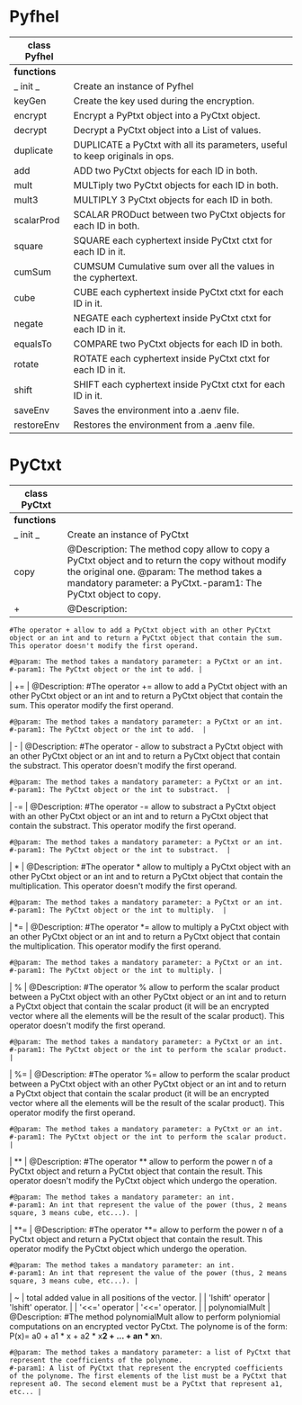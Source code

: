 # Pyfhel

| **class Pyfhel** |               |
|-------------------------|---------------|
| **functions**           |               |
| _ init _                | Create an instance of Pyfhel |
| keyGen                 | Create the key used during the encryption. |
| encrypt                   | Encrypt a PyPtxt object into a PyCtxt object. |
| decrypt                   | Decrypt a PyCtxt object into a List of values. |
| duplicate                   | DUPLICATE a PyCtxt with all its parameters, useful to keep originals in ops. |
| add                   | ADD two PyCtxt objects for each ID in both. |
| mult                   | MULTiply two PyCtxt objects for each ID in both. |
| mult3                   | MULTIPLY 3 PyCtxt objects for each ID in both. |
| scalarProd                   | SCALAR PRODuct between two PyCtxt objects for each ID in both. |
| square                   | SQUARE each cyphertext inside PyCtxt ctxt for each ID in it. |
| cumSum                   | CUMSUM Cumulative sum over all the values in the cyphertext. |
| cube                   | CUBE each cyphertext inside PyCtxt ctxt for each ID in it. |
| negate                   | NEGATE each cyphertext inside PyCtxt ctxt for each ID in it. |
| equalsTo                   | COMPARE two PyCtxt objects for each ID in both. |
| rotate                   | ROTATE each cyphertext inside PyCtxt ctxt for each ID in it. |
| shift                   | SHIFT each cyphertext inside PyCtxt ctxt for each ID in it. |
| saveEnv                   | Saves the environment into a .aenv file. |
| restoreEnv                   | Restores the environment from a .aenv file. |



# PyCtxt

| **class PyCtxt** |               |
|-------------------------|---------------|
| **functions**           |               |
| _ init _                | Create an instance of PyCtxt |
| copy                 | @Description: The method copy allow to copy a PyCtxt object and to return the copy without modify the original one. @param: The method takes a mandatory parameter: a PyCtxt.-param1: The PyCtxt object to copy. |
| +                   | @Description:
    #The operator + allow to add a PyCtxt object with an other PyCtxt object or an int and to return a PyCtxt object that contain the sum. This operator doesn't modify the first operand.

    #@param: The method takes a mandatory parameter: a PyCtxt or an int.
    #-param1: The PyCtxt object or the int to add. |
| +=                   | @Description:
    #The operator += allow to add a PyCtxt object with an other PyCtxt object or an int and to return a PyCtxt object that contain the sum. This operator modify the first operand.

    #@param: The method takes a mandatory parameter: a PyCtxt or an int.
    #-param1: The PyCtxt object or the int to add.  |
| -                   | @Description:
    #The operator - allow to substract a PyCtxt object with an other PyCtxt object or an int and to return a PyCtxt object that contain the substract. This operator doesn't modify the first operand.

    #@param: The method takes a mandatory parameter: a PyCtxt or an int.
    #-param1: The PyCtxt object or the int to substract.  |
| -=                   | @Description:
    #The operator -= allow to substract a PyCtxt object with an other PyCtxt object or an int and to return a PyCtxt object that contain the substract. This operator modify the first operand.

    #@param: The method takes a mandatory parameter: a PyCtxt or an int.
    #-param1: The PyCtxt object or the int to substract.  |
| *                   | @Description:
    #The operator * allow to multiply a PyCtxt object with an other PyCtxt object or an int and to return a PyCtxt object that contain the multiplication. This operator doesn't modify the first operand.

    #@param: The method takes a mandatory parameter: a PyCtxt or an int.
    #-param1: The PyCtxt object or the int to multiply.  |
| *=                   | @Description:
    #The operator *= allow to multiply a PyCtxt object with an other PyCtxt object or an int and to return a PyCtxt object that contain the multiplication. This operator modify the first operand.

    #@param: The method takes a mandatory parameter: a PyCtxt or an int.
    #-param1: The PyCtxt object or the int to multiply. |
| %                   | @Description:
    #The operator % allow to perform the scalar product between a PyCtxt object with an other PyCtxt object or an int and to return a PyCtxt object that contain the scalar product (it will be an encrypted vector where all the elements will be the result of the scalar product). This operator doesn't modify the first operand.

    #@param: The method takes a mandatory parameter: a PyCtxt or an int.
    #-param1: The PyCtxt object or the int to perform the scalar product. |
| %=                   | @Description:
    #The operator %= allow to perform the scalar product between a PyCtxt object with an other PyCtxt object or an int and to return a PyCtxt object that contain the scalar product (it will be an encrypted vector where all the elements will be the result of the scalar product). This operator modify the first operand.

    #@param: The method takes a mandatory parameter: a PyCtxt or an int.
    #-param1: The PyCtxt object or the int to perform the scalar product. |
| \**                   | @Description:
    #The operator ** allow to perform the power n of a PyCtxt object and return a PyCtxt object that contain the result. This operator doesn't modify the PyCtxt object which undergo the operation.

    #@param: The method takes a mandatory parameter: an int.
    #-param1: An int that represent the value of the power (thus, 2 means square, 3 means cube, etc...). |
| \**=                   | @Description:
    #The operator **= allow to perform the power n of a PyCtxt object and return a PyCtxt object that contain the result. This operator modify the PyCtxt object which undergo the operation.

    #@param: The method takes a mandatory parameter: an int.
    #-param1: An int that represent the value of the power (thus, 2 means square, 3 means cube, etc...). |
| ~                   | total added value in all positions of the vector. |
| 'lshift' operator                   | 'lshift' operator. |
| '<<=' operator                   | '<<=' operator. |
| polynomialMult                   | @Description:
    #The method polynomialMult allow to perform polyniomial computations on an encrypted vector PyCtxt. The polynome is of the form: P(x)= a0 + a1 * x + a2 * x**2 + ... + an * x**n.

    #@param: The method takes a mandatory parameter: a list of PyCtxt that represent the coefficients of the polynome.
    #-param1: A list of PyCtxt that represent the encrypted coefficients of the polynome. The first elements of the list must be a PyCtxt that represent a0. The second element must be a PyCtxt that represent a1, etc... |





